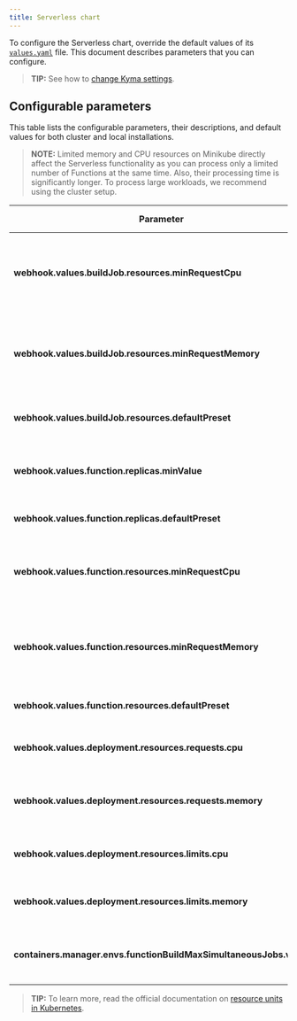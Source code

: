 ```yaml
---
title: Serverless chart
---
```


To configure the Serverless chart, override the default values of its [`values.yaml`](https://github.com/kyma-project/kyma/blob/main/resources/serverless/values.yaml) file. This document describes parameters that you can configure.

>**TIP:** See how to [change Kyma settings](../../04-operation-guides/operations/03-change-kyma-config-values.md).

## Configurable parameters

This table lists the configurable parameters, their descriptions, and default values for both cluster and local installations.

>**NOTE:** Limited memory and CPU resources on Minikube directly affect the Serverless functionality as you can process only a limited number of Functions at the same time. Also, their processing time is significantly longer. To process large workloads, we recommend using the cluster setup.

| Parameter                                                          | Description                                                              | Default«««ƒ value |
| ------------------------------------------------------------------ | ------------------------------------------------------------------------ | ------------- |
| **webhook.values.buildJob.resources.minRequestCpu**                | Minimum number of CPUs requested by the image-building Pod to operate.   | `200m`        |
| **webhook.values.buildJob.resources.minRequestMemory**             | Minimum amount of memory requested by the image-building Pod to operate. | `200Mi`       |
| **webhook.values.buildJob.resources.defaultPreset**                | Default preset for image-building Pod's resources.                       | `normal`      |
| **webhook.values.function.replicas.minValue**                      | Minimum number of replicas of a single Function.                         | `1`           |
| **webhook.values.function.replicas.defaultPreset**                 | Default preset for Function's replicas.                                  | `S`           |
| **webhook.values.function.resources.minRequestCpu**                | Maximum number of CPUs available for the image-building Pod to use.      | `10m`         |
| **webhook.values.function.resources.minRequestMemory**             | Maximum amount of memory available for the image-building Pod to use.    | `16Mi`        |
| **webhook.values.function.resources.defaultPreset**                | Default preset for Function's resources.                                 | `M`           |
| **webhook.values.deployment.resources.requests.cpu**               | Value defining CPU requests for a Function's Deployment.                 | `30m`         |
| **webhook.values.deployment.resources.requests.memory**            | Value defining memory requests for a Function's Deployment.              | `50Mi`        |
| **webhook.values.deployment.resources.limits.cpu**                 | Value defining CPU limits for a Function's Deployment.                   | `300m`        |
| **webhook.values.deployment.resources.limits.memory**              | Value defining memory limits for a Function's Deployment.                | `300Mi`       |
| **containers.manager.envs.functionBuildMaxSimultaneousJobs.value** | Maximum number of build jobs running simultaneously.                     | ` "5"`        |

>**TIP:** To learn more, read the official documentation on [resource units in Kubernetes](https://kubernetes.io/docs/concepts/configuration/manage-resources-containers/#resource-units-in-kubernetes).
